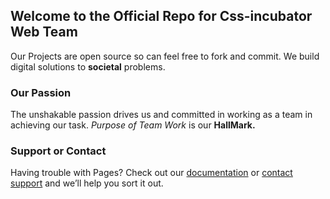 ## Welcome to the Official Repo for Css-incubator Web Team

Our Projects are open source so can feel free to fork and commit. 
We build digital solutions to **societal** problems.

### Our Passion

The unshakable passion drives us and committed in working as a team in achieving our task. _Purpose of Team Work_ is our **HallMark.**



### Support or Contact

Having trouble with Pages? Check out our [documentation](https://help.github.com/categories/github-pages-basics/) or [contact support](https://github.com/contact) and we’ll help you sort it out.
